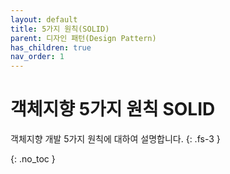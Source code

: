 ```yaml
---
layout: default
title: 5가지 원칙(SOLID)
parent: 디자인 패턴(Design Pattern)
has_children: true
nav_order: 1
---
```


# 객체지향 5가지 원칙 SOLID
객체지향 개발 5가지 원칙에 대하여 설명합니다.
{: .fs-3 }

{: .no_toc }

